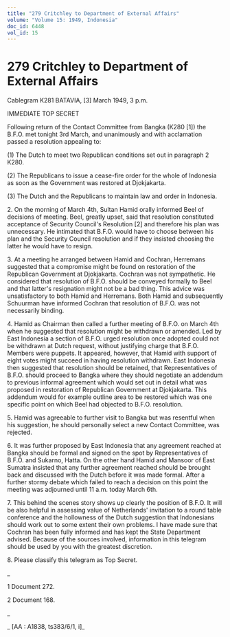 ```yaml
---
title: "279 Critchley to Department of External Affairs"
volume: "Volume 15: 1949, Indonesia"
doc_id: 6448
vol_id: 15
---
```


# 279 Critchley to Department of External Affairs

Cablegram K281 BATAVIA, [3] March 1949, 3 p.m.

IMMEDIATE TOP SECRET

Following return of the Contact Committee from Bangka (K280 [1]) the B.F.O. met tonight 3rd March, and unanimously and with acclamation passed a resolution appealing to:

(1) The Dutch to meet two Republican conditions set out in paragraph 2 K280.

(2) The Republicans to issue a cease-fire order for the whole of Indonesia as soon as the Government was restored at Djokjakarta.

(3) The Dutch and the Republicans to maintain law and order in Indonesia.

2\. On the morning of March 4th, Sultan Hamid orally informed Beel of decisions of meeting. Beel, greatly upset, said that resolution constituted acceptance of Security Council's Resolution [2] and therefore his plan was unnecessary. He intimated that B.F.O. would have to choose between his plan and the Security Council resolution and if they insisted choosing the latter he would have to resign.

3\. At a meeting he arranged between Hamid and Cochran, Herremans suggested that a compromise might be found on restoration of the Republican Government at Djokjakarta. Cochran was not sympathetic. He considered that resolution of B.F.O. should be conveyed formally to Beel and that latter's resignation might not be a bad thing. This advice was unsatisfactory to both Hamid and Herremans. Both Hamid and subsequently Schuurman have informed Cochran that resolution of B.F.O. was not necessarily binding.

4\. Hamid as Chairman then called a further meeting of B.F.O. on March 4th when he suggested that resolution might be withdrawn or amended. Led by East Indonesia a section of B.F.O. urged resolution once adopted could not be withdrawn at Dutch request, without justifying charge that B.F.O. Members were puppets. It appeared, however, that Hamid with support of eight votes might succeed in having resolution withdrawn. East Indonesia then suggested that resolution should be retained, that Representatives of B.F.O. should proceed to Bangka where they should negotiate an addendum to previous informal agreement which would set out in detail what was proposed in restoration of Republican Government at Djokjakarta. This addendum would for example outline area to be restored which was one specific point on which Beel had objected to B.F.O. resolution.

5\. Hamid was agreeable to further visit to Bangka but was resentful when his suggestion, he should personally select a new Contact Committee, was rejected.

6\. It was further proposed by East Indonesia that any agreement reached at Bangka should be formal and signed on the spot by Representatives of B.F.O. and Sukarno, Hatta. On the other hand Hamid and Mansoor of East Sumatra insisted that any further agreement reached should be brought back and discussed with the Dutch before it was made formal. After a further stormy debate which failed to reach a decision on this point the meeting was adjourned until 11 a.m. today March 6th.

7\. This behind the scenes story shows up clearly the position of B.F.O. It will be also helpful in assessing value of Netherlands' invitation to a round table conference and the hollowness of the Dutch suggestion that Indonesians should work out to some extent their own problems. I have made sure that Cochran has been fully informed and has kept the State Department advised. Because of the sources involved, information in this telegram should be used by you with the greatest discretion.

8\. Please classify this telegram as Top Secret.

_

1 Document 272.

2 Document 168.

_

_ [AA : A1838, ts383/6/1, i]_
